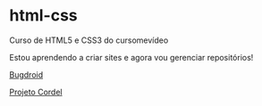 # html-css
 Curso de HTML5 e CSS3 do cursomevídeo

Estou aprendendo a criar sites e agora vou gerenciar repositórios!

<a href='https://gabrielrevolti.github.io/Projeto-Android/index.html'>Bugdroid</a>

<a href='https://gabrielrevolti.github.io/html-css/desafios/d012/index.html'>Projeto Cordel</a>